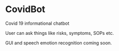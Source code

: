 # CovidBot
Covid 19 informational chatbot

User can ask things like risks, symptoms, SOPs etc.
 
GUI and speech emotion recognition coming soon.
